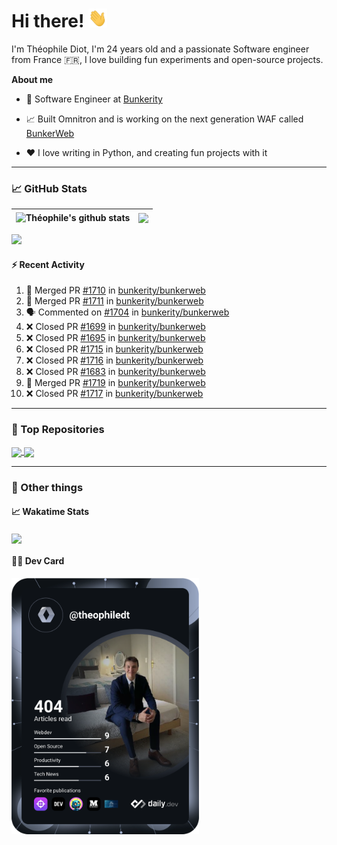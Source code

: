 # Hi there! <img src="./wave.gif" width="30px" height="30px" />

I'm Théophile Diot, I'm 24 years old and a passionate Software engineer from France 🇫🇷, I love building fun experiments and open-source projects.

**About me**

- 💼 Software Engineer at [Bunkerity](https://www.bunkerity.com/)

- 📈 Built Omnitron and is working on the next generation WAF called [BunkerWeb](https://www.bunkerweb.io)

- ❤️ I love writing in Python, and creating fun projects with it

---

### 📈 GitHub Stats

| <img align="center" src="https://github-readme-stats.vercel.app/api?username=TheophileDiot&show_icons=true&include_all_commits=true&theme=algolia&hide_border=true&rank_icon=github" alt="Théophile's github stats" /> | <img align="center" src="https://github-readme-stats.vercel.app/api/top-langs/?username=TheophileDiot&layout=compact&theme=algolia&hide_border=true" /> |
| ---------------------------------------------------------------------------------------------------------------------------------------------------------------------------------------------------------------------- | ------------------------------------------------------------------------------------------------------------------------------------------------------- |

![](https://github-readme-activity-graph.vercel.app/graph?username=TheophileDiot&theme=tokyo-night)

#### :zap: Recent Activity

<!--START_SECTION:activity-->
1. 🎉 Merged PR [#1710](https://github.com/bunkerity/bunkerweb/pull/1710) in [bunkerity/bunkerweb](https://github.com/bunkerity/bunkerweb)
2. 🎉 Merged PR [#1711](https://github.com/bunkerity/bunkerweb/pull/1711) in [bunkerity/bunkerweb](https://github.com/bunkerity/bunkerweb)
3. 🗣 Commented on [#1704](https://github.com/bunkerity/bunkerweb/pull/1704#issuecomment-2478503171) in [bunkerity/bunkerweb](https://github.com/bunkerity/bunkerweb)
4. ❌ Closed PR [#1699](https://github.com/bunkerity/bunkerweb/pull/1699) in [bunkerity/bunkerweb](https://github.com/bunkerity/bunkerweb)
5. ❌ Closed PR [#1695](https://github.com/bunkerity/bunkerweb/pull/1695) in [bunkerity/bunkerweb](https://github.com/bunkerity/bunkerweb)
6. ❌ Closed PR [#1715](https://github.com/bunkerity/bunkerweb/pull/1715) in [bunkerity/bunkerweb](https://github.com/bunkerity/bunkerweb)
7. ❌ Closed PR [#1716](https://github.com/bunkerity/bunkerweb/pull/1716) in [bunkerity/bunkerweb](https://github.com/bunkerity/bunkerweb)
8. ❌ Closed PR [#1683](https://github.com/bunkerity/bunkerweb/pull/1683) in [bunkerity/bunkerweb](https://github.com/bunkerity/bunkerweb)
9. 🎉 Merged PR [#1719](https://github.com/bunkerity/bunkerweb/pull/1719) in [bunkerity/bunkerweb](https://github.com/bunkerity/bunkerweb)
10. ❌ Closed PR [#1717](https://github.com/bunkerity/bunkerweb/pull/1717) in [bunkerity/bunkerweb](https://github.com/bunkerity/bunkerweb)
<!--END_SECTION:activity-->

---

### 🔧 Top Repositories

<a href="https://github.com/bunkerity/bunkerweb">
  <img align="center" src="https://github-readme-stats.vercel.app/api/pin/?username=Bunkerity&repo=bunkerweb&theme=algolia" />
</a>
<a href="https://github.com/TheophileDiot/Omnitron">
  <img align="center" src="https://github-readme-stats.vercel.app/api/pin/?username=TheophileDiot&repo=Omnitron&theme=algolia" />
</a>

---

### 🎉 Other things

#### 📈 Wakatime Stats

<a href="https://wakatime.com/@theophile_bunkerity">
  <img align="center" src="https://github-readme-stats.vercel.app/api/wakatime?username=3aa5ce41-c253-43d9-8441-a721e446a45f&layout=compact&theme=algolia" />
</a>

#### 👨‍💻 Dev Card

<a href="https://app.daily.dev/TheophileDt">
  <img src="./devcard.svg" width="300" alt="Théophile Diot's Dev Card"/>
</a>

